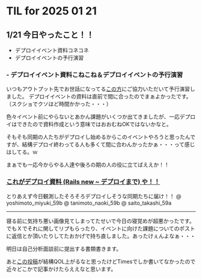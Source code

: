 # TIL for 2025 01 21
## 1/21 今日やったこと！！

- デプロイイベント資料コネコネ
- デプロイイベントの予行演習


### - デプロイイベント資料こねこね＆デプロイイベントの予行演習

いつもアウトプット先でお世話になってる[この方](https://chat.runteq.jp/runteq/channels/times_59a_goshima_yuki)にご協力いただいて予行演習しました。
デプロイイベントの資料は直前で間に合ったのでまぁよかったです。（スクショでクソほど時間かかった・・・）

色々イベント前にやらないとあかん課題がいくつか出てきましたが、一応デプロイはできたので資料作成という意味ではおおむねOKではないかなと。

そもそも同期の人たちがデプロイし始めるからこのイベントやろうと思ったんですが、結構デプロイ終わってる人も多くて間に合わんかったかぁ・・・って感じはしてる。ｗ

まぁでも一応今からやる人達や後ろの期の人の役に立てばええか！！

### [これがデプロイ資料 (Rails new ~ デプロイまで) や！！](https://www.notion.so/17e39de727c38008bac9ea1679966d03)

とりあえず今日観測したそろそろデプロイしそうな同期たちに届け！！
@ yoshimoto_miyuki_59b @ tanimoto_naoki_59b @ saito_takashi_59a 


---

寝る前に気持ち悪い画像見てしまってたせいで今日の寝覚めが超悪かったです。
でもＸでそれに関してリプもらったり、イベントに向けた課題についてのポストに返信とか頂いたりしてたおかげで持ち直しました。あったけぇんよなぁ・・・

明日は自己分析面談前に提出する書類書きます。

あと[この投稿](https://chat.runteq.jp/runteq/pl/wmjgaeuabpdzfg1ggc3uj855me)が結構QOL上がるなと思ったけどTimesでしか書いてなかったので近々どこかで記事かけたらええなと思います。
